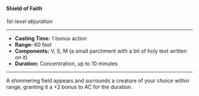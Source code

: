 #### Shield of Faith
*1st-level abjuration*
___
- **Casting Time:** 1 bonus action
- **Range:** 60 feet
- **Components:** V, S, M (a small parchment with a bit of holy text written on it)
- **Duration:** Concentration, up to 10 minutes
___
A shimmering field appears and surrounds a creature of your choice within range, granting it a +2 bonus to AC for the duration.